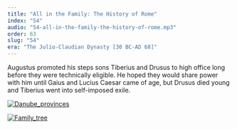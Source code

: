 ```yaml
---
title: "All in the Family: The History of Rome"
index: "54"
audio: "54-all-in-the-family-the-history-of-rome.mp3"
order: 63
slug: "54"
era: "The Julio-Claudian Dynasty [30 BC-AD 68]"
---
```


Augustus promoted his steps sons Tiberius and Drusus to high office long before they were technically eligible. He hoped they would share power with him until Gaius and Lucius Caesar came of age, but Drusus died young and Tiberius went into self-imposed exile.

[![Danube_provinces](http://thehistoryofrome.typepad.com/.a/6a01053629a711970c0115707db57d970b-800wi "Danube_provinces")](http://thehistoryofrome.typepad.com/.a/6a01053629a711970c0115707db57d970b-pi)

[![Family_tree](http://thehistoryofrome.typepad.com/.a/6a01053629a711970c0115707db65a970b-800wi "Family_tree")](http://thehistoryofrome.typepad.com/.a/6a01053629a711970c0115707db65a970b-pi)


